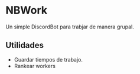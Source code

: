 # NBWork 

Un simple DiscordBot para trabjar de manera grupal.

## Utilidades

- Guardar tiempos de trabajo.
- Rankear workers
